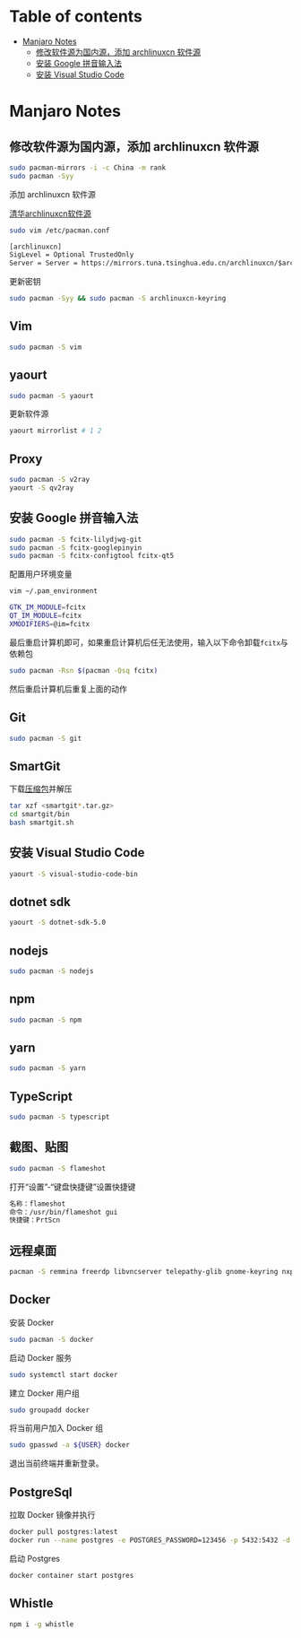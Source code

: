 # Table of contents

- [Manjaro Notes](#manjaro-notes)
  - [修改软件源为国内源，添加 archlinuxcn 软件源](#修改软件源为国内源添加-archlinuxcn-软件源)
  - [安装 Google 拼音输入法](#安装-google-拼音输入法)
  - [安装 Visual Studio Code](#安装-visual-studio-code)

# Manjaro Notes

## 修改软件源为国内源，添加 archlinuxcn 软件源

```bash
sudo pacman-mirrors -i -c China -m rank
sudo pacman -Syy
```

添加 archlinuxcn 软件源

[清华archlinuxcn软件源](https://mirror.tuna.tsinghua.edu.cn/help/archlinuxcn/)

```bash
sudo vim /etc/pacman.conf
```

```txt
[archlinuxcn]
SigLevel = Optional TrustedOnly
Server = Server = https://mirrors.tuna.tsinghua.edu.cn/archlinuxcn/$arch
```

更新密钥

```bash
sudo pacman -Syy && sudo pacman -S archlinuxcn-keyring
```

## Vim

```bash
sudo pacman -S vim
```

## yaourt

```bash
sudo pacman -S yaourt
```

更新软件源

```bash
yaourt mirrorlist # 1 2
```

## Proxy

```bash
sudo pacman -S v2ray
yaourt -S qv2ray
```

## 安装 Google 拼音输入法

```bash
sudo pacman -S fcitx-lilydjwg-git
sudo pacman -S fcitx-googlepinyin
sudo pacman -S fcitx-configtool fcitx-qt5
```

配置用户环境变量

```bash
vim ~/.pam_environment

GTK_IM_MODULE=fcitx
QT_IM_MODULE=fcitx
XMODIFIERS=@im=fcitx
```

最后重启计算机即可，如果重启计算机后任无法使用，输入以下命令卸载`fcitx`与依赖包

```bash
sudo pacman -Rsn $(pacman -Qsq fcitx)
```

然后重启计算机后重复上面的动作

## Git

```bash
sudo pacman -S git
```

## SmartGit

下载[压缩包](https://www.syntevo.com/smartgit/download/)并解压

```bash
tar xzf <smartgit*.tar.gz>
cd smartgit/bin
bash smartgit.sh
```

## 安装 Visual Studio Code

```bash
yaourt -S visual-studio-code-bin
```

## dotnet sdk

```bash
yaourt -S dotnet-sdk-5.0
```

## nodejs

```bash
sudo pacman -S nodejs
```

## npm

```bash
sudo pacman -S npm
```

## yarn

```bash
sudo pacman -S yarn
```

## TypeScript

```bash
sudo pacman -S typescript
```

## 截图、贴图

```bash
sudo pacman -S flameshot
```

打开“设置”-“键盘快捷键”设置快捷键

```txt
名称：flameshot
命令：/usr/bin/flameshot gui
快捷键：PrtScn
```

## 远程桌面

```bash
pacman -S remmina freerdp libvncserver telepathy-glib gnome-keyring nxproxy spice-gtk3 xorg-server-xephyr
```

## Docker

安装 Docker

```bash
sudo pacman -S docker
```

启动 Docker 服务

```bash
sudo systemctl start docker
```

建立 Docker 用户组

```bash
sudo groupadd docker
```

将当前用户加入 Docker 组

```bash
sudo gpasswd -a ${USER} docker
```

退出当前终端并重新登录。

## PostgreSql

拉取 Docker 镜像并执行

```bash
docker pull postgres:latest
docker run --name postgres -e POSTGRES_PASSWORD=123456 -p 5432:5432 -d postgres:latest
```

启动 Postgres

```bash
docker container start postgres
```

## Whistle

```bash
npm i -g whistle
```
